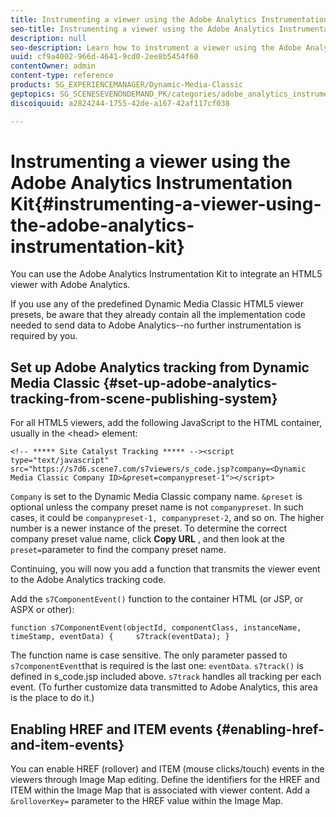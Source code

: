 ```yaml
---
title: Instrumenting a viewer using the Adobe Analytics Instrumentation Kit
seo-title: Instrumenting a viewer using the Adobe Analytics Instrumentation Kit
description: null
seo-description: Learn how to instrument a viewer using the Adobe Analytics Instrumentation Kit.
uuid: cf9a4002-966d-4641-9cd0-2ee8b5454f60
contentOwner: admin
content-type: reference
products: SG_EXPERIENCEMANAGER/Dynamic-Media-Classic
geptopics: SG_SCENESEVENONDEMAND_PK/categories/adobe_analytics_instrumentation_kit
discoiquuid: a2824244-1755-42de-a167-42af117cf038

---
```


# Instrumenting a viewer using the Adobe Analytics Instrumentation Kit{#instrumenting-a-viewer-using-the-adobe-analytics-instrumentation-kit}

You can use the Adobe Analytics Instrumentation Kit to integrate an HTML5 viewer with Adobe Analytics.

If you use any of the predefined Dynamic Media Classic HTML5 viewer presets, be aware that they already contain all the implementation code needed to send data to Adobe Analytics--no further instrumentation is required by you.

## Set up Adobe Analytics tracking from Dynamic Media Classic {#set-up-adobe-analytics-tracking-from-scene-publishing-system}

For all HTML5 viewers, add the following JavaScript to the HTML container, usually in the &lt;head&gt; element:

```as3
<!-- ***** Site Catalyst Tracking ***** --><script type="text/javascript" src="https://s7d6.scene7.com/s7viewers/s_code.jsp?company=<Dynamic Media Classic Company ID>&preset=companypreset-1"></script>
```

`Company` is set to the Dynamic Media Classic company name. `&preset` is optional unless the company preset name is not `companypreset`. In such cases, it could be `companypreset-1, companypreset-2`, and so on. The higher number is a newer instance of the preset. To determine the correct company preset value name, click **Copy URL** , and then look at the `preset=`parameter to find the company preset name.

Continuing, you will now you add a function that transmits the viewer event to the Adobe Analytics tracking code.

Add the `s7ComponentEvent()` function to the container HTML (or JSP, or ASPX or other):

```as3
function s7ComponentEvent(objectId, componentClass, instanceName, timeStamp, eventData) {     s7track(eventData); }
```

The function name is case sensitive. The only parameter passed to `s7componentEvent`that is required is the last one: `eventData`. `s7track()` is defined in s_code.jsp included above. `s7track` handles all tracking per each event. (To further customize data transmitted to Adobe Analytics, this area is the place to do it.)

## Enabling HREF and ITEM events {#enabling-href-and-item-events}

You can enable HREF (rollover) and ITEM (mouse clicks/touch) events in the viewers through Image Map editing. Define the identifiers for the HREF and ITEM within the Image Map that is associated with viewer content. Add a `&rolloverKey=` parameter to the HREF value within the Image Map.

